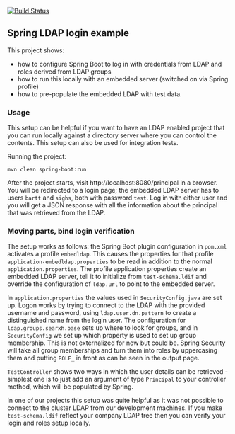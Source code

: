 [![Build Status](https://travis-ci.com/tonvanbart/spring-ldap-example.svg?token=m6sYUWpdsZjJBPpPVpoi&branch=master)](https://travis-ci.com/tonvanbart/spring-ldap-example)

## Spring LDAP login example

This project shows:
* how to configure Spring Boot to log in with credentials from LDAP
and roles derived from LDAP groups
* how to run this locally with an embedded server (switched on via Spring profile)
* how to pre-populate the embedded LDAP with test data.

### Usage
This setup can be helpful if you want to have an LDAP enabled project that you can run locally against a 
directory server where you can control the contents. This setup can also be used for integration tests.

Running the project:

    mvn clean spring-boot:run
    
After the project starts, visit http://localhost:8080/principal in a browser. You will be redirected
to a login page; the embedded LDAP server has to users `bartt` and `sighs`, both with password `test`. Log in with either
user and you will get a JSON response with all the information about the principal that was 
retrieved from the LDAP.

### Moving parts, bind login verification
The setup works as follows: the Spring Boot plugin configuration in `pom.xml` activates a profile `embedldap`. 
This causes the properties for that profile `application-embedldap.properties` to be read in addition to the normal `application.properties`.
The profile application properties create an embedded LDAP server, tell it to initialize from `test-schema.ldif`
and override the configuration of `ldap.url` to point to the embedded server.

In `application.properties` the values used in `SecurityConfig.java` are set up. Logon works by trying to connect to the 
LDAP with the provided username and password, using `ldap.user.dn.pattern` to create a distinguished name from the login user.
The configuration for `ldap.groups.searxh.base` sets up where to look for groups, and in `SecurityConfig` we set
up which property is used to set up group membership. This is not externalized for now but could be.
Spring Security will take all group memberships and turn them into roles by uppercasing them and putting `ROLE_` in front
as can be seen in the output page.

`TestController` shows two ways in which the user details can be retrieved - simplest one is to just 
add an argument of type `Principal` to your controller method, which will be populated by Spring.

In one of our projects this setup was quite helpful as it was not possible to connect to the cluster LDAP
from our development machines. If you make `test-schema.ldif` reflect your company LDAP tree then you can verify
your login and roles setup locally.

